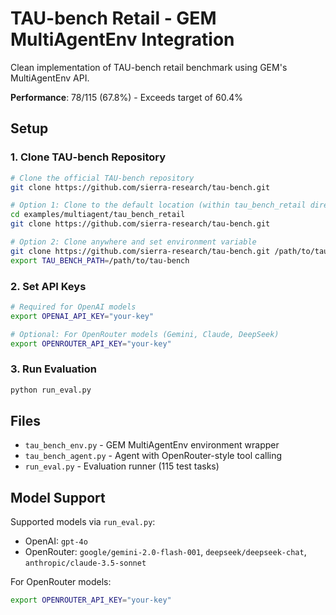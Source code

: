 # TAU-bench Retail - GEM MultiAgentEnv Integration

Clean implementation of TAU-bench retail benchmark using GEM's MultiAgentEnv API.

**Performance**: 78/115 (67.8%) - Exceeds target of 60.4%

## Setup

### 1. Clone TAU-bench Repository

```bash
# Clone the official TAU-bench repository
git clone https://github.com/sierra-research/tau-bench.git

# Option 1: Clone to the default location (within tau_bench_retail directory)
cd examples/multiagent/tau_bench_retail
git clone https://github.com/sierra-research/tau-bench.git

# Option 2: Clone anywhere and set environment variable
git clone https://github.com/sierra-research/tau-bench.git /path/to/tau-bench
export TAU_BENCH_PATH=/path/to/tau-bench
```

### 2. Set API Keys

```bash
# Required for OpenAI models
export OPENAI_API_KEY="your-key"

# Optional: For OpenRouter models (Gemini, Claude, DeepSeek)
export OPENROUTER_API_KEY="your-key"
```

### 3. Run Evaluation

```bash
python run_eval.py
```

## Files

- `tau_bench_env.py` - GEM MultiAgentEnv environment wrapper
- `tau_bench_agent.py` - Agent with OpenRouter-style tool calling
- `run_eval.py` - Evaluation runner (115 test tasks)

## Model Support

Supported models via `run_eval.py`:
- OpenAI: `gpt-4o`
- OpenRouter: `google/gemini-2.0-flash-001`, `deepseek/deepseek-chat`, `anthropic/claude-3.5-sonnet`

For OpenRouter models:
```bash
export OPENROUTER_API_KEY="your-key"
```

